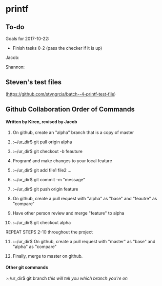 # printf

## To-do

Goals for 2017-10-22:
* Finish tasks 0-2 (pass the checker if it is up)

Jacob:

Shannon:

## Steven's test files

(https://github.com/stvngrcia/batch--4-printf-test-file)

## Github Collaboration Order of Commands

#### Written by Kiren, revised by Jacob

1. On github, create an "alpha" branch that is a copy of master

2. :~/ur_dir$ git pull origin alpha

3. :~/ur_dir$ git checkout -b feauture

4. Program! and make changes to your local feature

5. :~/ur_dir$ git add file1 file2 ...

6. :~/ur_dir$ git commit -m "message"

7. :~/ur_dir$ git push origin feature

8. On github, create a pull request with "alpha" as "base" and "feautre" as "compare"

9. Have other person review and merge "feature" to alpha

10. :~/ur_dir$ git checkout alpha

REPEAT STEPS 2-10 throughout the project

11. :~/ur_dir$ On github, create a pull request with "master" as "base" and "alpha" as "compare"

12. Finally, merge to master on github.

#### Other git commands

:~/ur_dir$ git branch   *this will tell you which branch you're on*